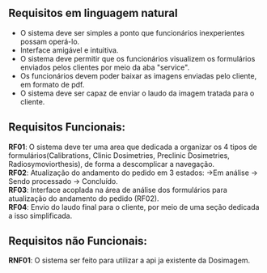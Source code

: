 ## Requisitos em linguagem natural
- O sistema deve ser simples a ponto que funcionários inexperientes possam operá-lo.
- Interface amigável e intuitiva.
- O sistema deve permitir que os funcionários visualizem os formulários enviados pelos clientes por meio da aba "service".
- Os funcionários devem poder baixar as imagens enviadas pelo cliente, em formato de pdf.
- O sistema deve ser capaz de enviar o laudo da imagem tratada para o cliente.
## Requisitos Funcionais:
**RF01**: O sistema deve ter uma area que dedicada a organizar os 4 tipos de formulários(Calibrations, Clinic Dosimetries, Preclinic Dosimetries, Radiosymoviorthesis), de forma a descomplicar a navegação. <br>
**RF02**: Atualização do andamento do pedido em 3 estados: ->Em análise -> Sendo processado -> Concluído. <br>
**RF03**: Interface acoplada na área de análise dos formulários para atualização do andamento do pedido (RF02). <br>
**RF04**: Envio do laudo final para o cliente, por meio de uma seção dedicada a isso simplificada.

## Requisitos não Funcionais:
**RNF01**: O sistema ser feito para utilizar a api ja existente da Dosimagem.
